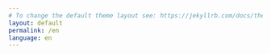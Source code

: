 ```yaml
---
# To change the default theme layout see: https://jekyllrb.com/docs/themes/#overriding-theme-defaults
layout: default
permalink: /en
language: en
---
```

